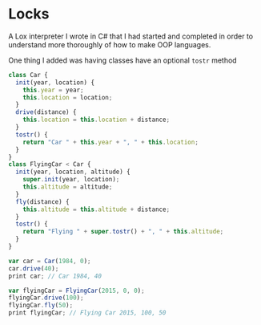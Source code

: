 # Locks
A Lox interpreter I wrote in C# that I had started and completed in order to understand more thoroughly of how to make OOP languages.

One thing I added was having classes have an optional `tostr` method

```js
class Car {
  init(year, location) {
    this.year = year;
    this.location = location;
  }
  drive(distance) {
    this.location = this.location + distance;
  }
  tostr() {
    return "Car " + this.year + ", " + this.location;
  }
}
class FlyingCar < Car {
  init(year, location, altitude) {
    super.init(year, location);
    this.altitude = altitude;
  }
  fly(distance) {
    this.altitude = this.altitude + distance;
  }
  tostr() {
    return "Flying " + super.tostr() + ", " + this.altitude;
  }
}

var car = Car(1984, 0);
car.drive(40);
print car; // Car 1984, 40

var flyingCar = FlyingCar(2015, 0, 0);
flyingCar.drive(100);
flyingCar.fly(50);
print flyingCar; // Flying Car 2015, 100, 50
```
